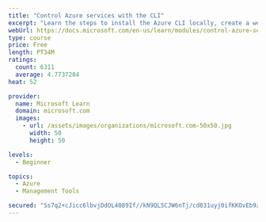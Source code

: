 ```yaml
---
title: "Control Azure services with the CLI"
excerpt: "Learn the steps to install the Azure CLI locally, create a website, and manage Azure resources using the CLI."
webUrl: https://docs.microsoft.com/en-us/learn/modules/control-azure-services-with-cli/
type: course
price: Free
length: PT34M
ratings:
  count: 6311
  average: 4.7737284
heat: 52

provider:
  name: Microsoft Learn
  domain: microsoft.com
  images:
    - url: /assets/images/organizations/microsoft.com-50x50.jpg
      width: 50
      height: 50

levels:
  - Beginner

topics:
  - Azure
  - Management Tools

secured: "Ss7q2+cJicc6lbvjDdOL4089If//kN9QL5CJW6nTj/cd831uyj0ifKKOvEb9zlWR7Cpb1AYFxV8K+Gy1e83ydyrLGM37rIs2RBFbp6WdUM4Lss3OCjxF6VFIWweyvSYrNbeULO2KkxFrOM+miBC6OaIu1SuNKyxxXIZiDhB2BcRpH0fB8vVoqESk1mDENqX7xkGU64sYu33pXtRa6SYRm5nSE3THcAVUsk0t08l038TIKL8oiTUVZ8UIGOw/T/NfTCdlL2B7Qkcq6m2KexFwFQD44Ahhph3eIzx+JMIwjEoOlF2j9sA5MX07toiIvHx/TxzwZrEAIuW3zchIIKX1Mt55+fqj0Oalr0QXaesebo/fXPildqzu4zM53Hcz1HbWGPnaS+s5EkckEgZlkwJJ8f0ARCyMBS0a1HuAnpwFCWk=;z+1OkIGwfxcDhs/TD8HeNQ=="
---
```


